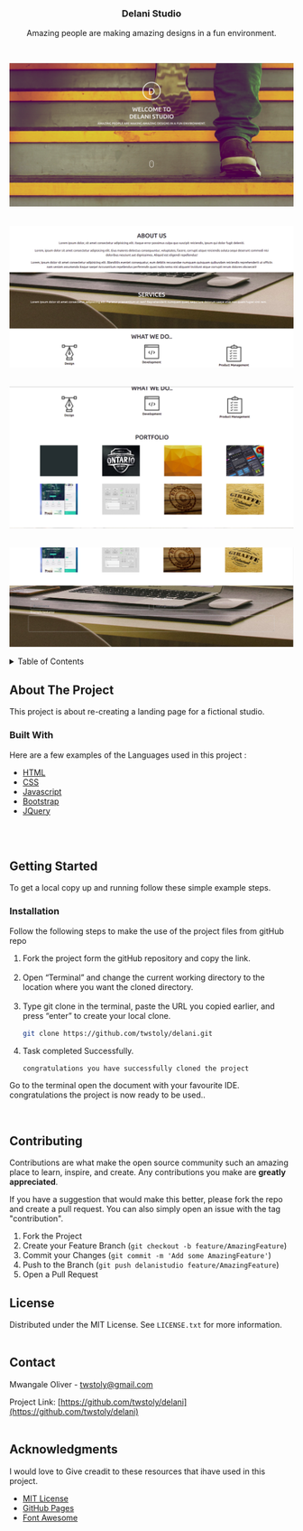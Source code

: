 <!-- PROJECT LOGO -->
<div background-color="white" align="center">
  <h3 align="center">Delani Studio</h3>

  <p align="center">
    Amazing people are making amazing designs in a fun environment.
</div>
<div id="top"></div>
<br>

![Alt text](./assets/banner.png?=true "about")
<br>
<br>

![Alt text](./assets/about.png?=true "about")
<br>
<br>

![Alt text](./assets/portfolio.png?=true "portfolio")
<br>
<br>

![Alt text](./assets/form.png?=true "form")

<!-- TABLE OF CONTENTS -->
<details>
  <summary>Table of Contents</summary>
  <ol>
    <li>
      <a href="#about-the-project">About The Project</a>
      <ul>
        <li><a href="#built-with">Built With</a></li>
      </ul>
    </li>
    <li>
      <a href="#getting-started">Getting Started</a>
      <ul>
        <li><a href="#installation">Installation</a></li>
      </ul>
    </li>
    <li><a href="#contributing">Contributing</a></li>
    <li><a href="#license">License</a></li>
    <li><a href="#contact">Contact</a></li>
    <li><a href="#acknowledgments">Acknowledgments</a></li>
  </ol>
</details>


<!-- ABOUT THE PROJECT -->
## About The Project
This project is about re-creating a landing page for a fictional studio. 


### Built With

Here are a few examples of the Languages used in this project :

* [HTML](https://devdocs.io/html/)
* [CSS](https://developer.mozilla.org/en-US/docs/Web/CSS)
* [Javascript](https://developer.mozilla.org/en-US/docs/Web/JavaScript)
* [Bootstrap](https://getbootstrap.com)
* [JQuery](https://jquery.com)
<br>
<br>



<!-- GETTING STARTED -->
## Getting Started

To get a local copy up and running follow these simple example steps.

### Installation
Follow the following steps to make the use of the project files from gitHub repo

1. Fork the project form the gitHub repository and copy the link.<br><br>
1. Open “Terminal” and change the current working directory to the location where you want the cloned directory. <br><br>
2. Type git clone in the terminal, paste the URL you copied earlier, and press “enter” to create your local clone.
   ```sh
   git clone https://github.com/twstoly/delani.git
   ```
3. Task completed Successfully.
   ```sh
   congratulations you have successfully cloned the project
   ```

Go to the terminal
open the document with your favourite IDE.
congratulations the project is now ready to be used..


<br>

<!-- CONTRIBUTING -->
## Contributing

Contributions are what make the open source community such an amazing place to learn, inspire, and create. Any contributions you make are **greatly appreciated**.

If you have a suggestion that would make this better, please fork the repo and create a pull request. You can also simply open an issue with the tag "contribution".

1. Fork the Project
2. Create your Feature Branch (`git checkout -b feature/AmazingFeature`)
3. Commit your Changes (`git commit -m 'Add some AmazingFeature'`)
4. Push to the Branch (`git push delanistudio feature/AmazingFeature`)
5. Open a Pull Request



<!-- LICENSE -->
## License

Distributed under the MIT License. See `LICENSE.txt` for more information.<br> <br>



<!-- CONTACT -->
## Contact

Mwangale Oliver - twstoly@gmail.com

Project Link: [https://github.com/twstoly/delani](https://github.com/twstoly/delani)
<br>
<br>

<!-- ACKNOWLEDGMENTS -->
## Acknowledgments

I would love to Give creadit to these resources that ihave used in this project.

* [MIT License](https://choosealicense.com/licenses/mit/)
* [GitHub Pages](https://pages.github.com)
* [Font Awesome](https://fontawesome.com)


